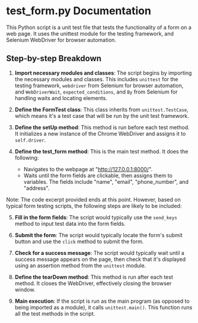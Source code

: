 # test_form.py Documentation

This Python script is a unit test file that tests the functionality of a form on a web page. It uses the unittest module for the testing framework, and Selenium WebDriver for browser automation.

## Step-by-step Breakdown

1. **Import necessary modules and classes**: The script begins by importing the necessary modules and classes. This includes `unittest` for the testing framework, `webdriver` from Selenium for browser automation, and `WebDriverWait`, `expected_conditions`, and `By` from Selenium for handling waits and locating elements.

2. **Define the FormTest class**: This class inherits from `unittest.TestCase`, which means it's a test case that will be run by the unit test framework.

3. **Define the setUp method**: This method is run before each test method. It initializes a new instance of the Chrome WebDriver and assigns it to `self.driver`.

4. **Define the test_form method**: This is the main test method. It does the following:
   - Navigates to the webpage at "http://127.0.0.1:8000/".
   - Waits until the form fields are clickable, then assigns them to variables. The fields include "name", "email", "phone_number", and "address".
   
Note: The code excerpt provided ends at this point. However, based on typical form testing scripts, the following steps are likely to be included:

5. **Fill in the form fields**: The script would typically use the `send_keys` method to input test data into the form fields.

6. **Submit the form**: The script would typically locate the form's submit button and use the `click` method to submit the form.

7. **Check for a success message**: The script would typically wait until a success message appears on the page, then check that it's displayed using an assertion method from the `unittest` module.

8. **Define the tearDown method**: This method is run after each test method. It closes the WebDriver, effectively closing the browser window.

9. **Main execution**: If the script is run as the main program (as opposed to being imported as a module), it calls `unittest.main()`. This function runs all the test methods in the script.
